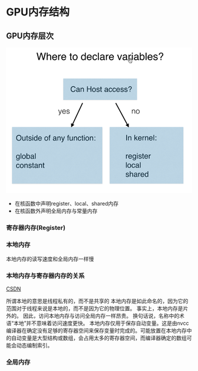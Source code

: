 
# GPU内存结构

## GPU内存层次



![](_img/gpumemo.png)
+ 在核函数中声明register、local、shared内存
+ 在核函数外声明全局内存与常量内存
### 寄存器内存(Register)


### 本地内存
本地内存的读写速度和全局内存一样慢
### 本地内存与寄存器内存的关系
[CSDN](https://blog.csdn.net/fb_help/article/details/80389222#t2)

所谓本地的意思是线程私有的，而不是共享的
本地内存是如此命名的，因为它的范围对于线程来说是本地的，而不是因为它的物理位置。 事实上，本地内存是片外的。 因此，访问本地内存与访问全局内存一样昂贵。 换句话说，名称中的术语“本地”并不意味着访问速度更快。
本地内存仅用于保存自动变量。这是由nvcc编译器在确定没有足够的寄存器空间来保存变量时完成的。可能放置在本地内存中的自动变量是大型结构或数组，会占用太多的寄存器空间，而编译器确定的数组可能会动态编制索引。
### 全局内存
